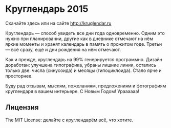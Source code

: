 Круглендарь 2015
===============

Скачайте здесь или на сайте http://kruglendar.ru

Круглендарь — способ увидеть все дни года одновременно.
Одним это нужно при планировании, другие как в дневнике отмечают на нём яркие моменты и хранят календарь в память о прожитом годе. Третьи — всё сразу, ещё и дни рождения на нём отмечают.

Как и прежде, круглендарь на 99% генерируется программно.
Дизайн доработан: улучшена типографика, убраны лишние линии, остались только две: числа (синусоида) и месяцы (гипоциклоида).
Стало ярче и просторнее.

Буду рад отзывам, мыслям, пожеланиям, предложениям и фотографиям круглендаря в вашем интерьере.
С Новым Годом!
Ураааааа!

Лицензия
--------
The MIT License: делайте с круглендарём всё, что хотите.
